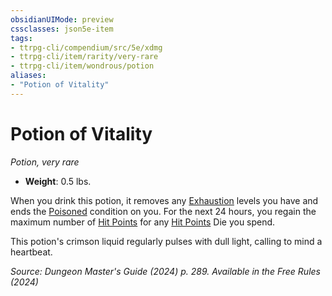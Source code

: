 ```yaml
---
obsidianUIMode: preview
cssclasses: json5e-item
tags:
- ttrpg-cli/compendium/src/5e/xdmg
- ttrpg-cli/item/rarity/very-rare
- ttrpg-cli/item/wondrous/potion
aliases: 
- "Potion of Vitality"
---
```

# Potion of Vitality
*Potion, very rare*  

- **Weight**: 0.5 lbs.

When you drink this potion, it removes any [Exhaustion](conditions.md#Exhaustion) levels you have and ends the [Poisoned](conditions.md#Poisoned) condition on you. For the next 24 hours, you regain the maximum number of [Hit Points](hit-points-xphb.md) for any [Hit Points](hit-points-xphb.md) Die you spend.

This potion's crimson liquid regularly pulses with dull light, calling to mind a heartbeat.

*Source: Dungeon Master's Guide (2024) p. 289. Available in the Free Rules (2024)*